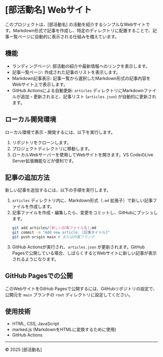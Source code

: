 # [部活動名] Webサイト

このプロジェクトは、[部活動名] の活動を紹介するシンプルなWebサイトです。Markdown形式で記事を作成し、特定のディレクトリに配置することで、記事一覧ページに自動的に表示される仕組みを備えています。

## 機能

- ランディングページ: 部活動の紹介や最新情報へのリンクを表示します。
- 記事一覧ページ: 作成された記事のリストを表示します。
- Markdown記事表示: 記事一覧から選択したMarkdown形式の記事内容をWebサイト上で表示します。
- GitHub Actionsによる自動更新: `articles` ディレクトリにMarkdownファイルが追加・更新されると、記事リスト (`articles.json`) が自動的に更新されます。

## ローカル開発環境

ローカル環境で表示・開発するには、以下を実行します。

1.  リポジトリをクローンします。
2.  プロジェクトディレクトリに移動します。
3.  ローカルWebサーバーを使用してWebサイトを開きます。VS CodeのLive Server拡張機能などが便利です。

## 記事の追加方法

新しい記事を追加するには、以下の手順を実行します。

1.  `articles` ディレクトリ内に、Markdown形式（`.md` 拡張子）で新しい記事ファイルを作成します。
2.  記事ファイルを作成・編集したら、変更をコミットし、GitHubにプッシュします。
    ```bash
    git add articles/[新しい記事ファイル名].md
    git commit -m "Add new article: [記事タイトル]"
    git push origin main # または作業ブランチ
    ```
3.  GitHub Actionsが実行され、`articles.json` が更新されます。GitHub Pagesで公開している場合、しばらくするとWebサイトに新しい記事が表示されるようになります。

## GitHub Pagesでの公開

このWebサイトをGitHub Pagesで公開するには、GitHubリポジトリの設定で、公開元を `main` ブランチの `root` ディレクトリに設定してください。

## 使用技術

- HTML, CSS, JavaScript
- marked.js (MarkdownをHTMLに変換するために使用)
- GitHub Actions

---

© 2025 [部活動名]
